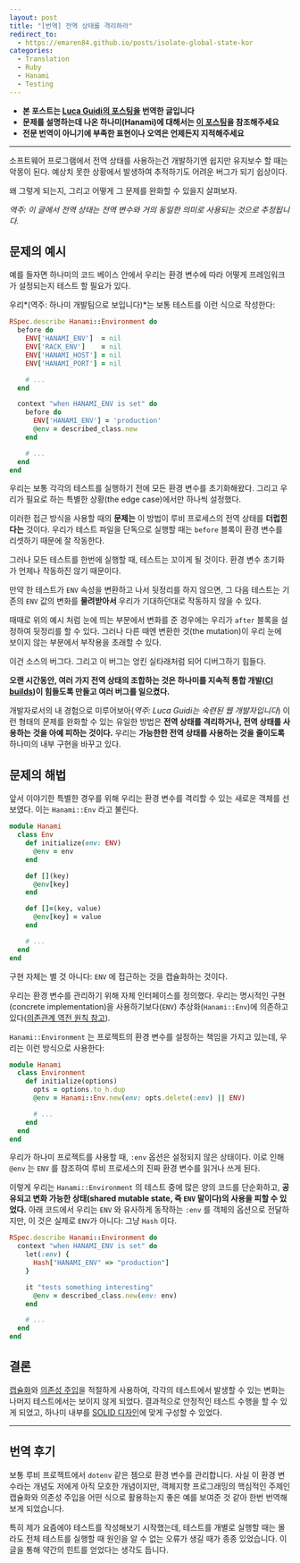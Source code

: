 ```yaml
---
layout: post
title: "[번역] 전역 상태를 격리하라"
redirect_to:
  - https://emaren84.github.io/posts/isolate-global-state-kor
categories:
  - Translation
  - Ruby
  - Hanami
  - Testing
---
```


- **본 포스트는 [Luca Guidi의 포스팅을](https://lucaguidi.com/2016/12/27/isolate-global-state.html) 번역한 글입니다**
- **문제를 설명하는데 나온 하나미(Hanami)에 대해서는 [이 포스팅](https://emaren84.github.io/blog/archivers/hanami-introduction)을 참조해주세요**
- **전문 번역이 아니기에 부족한 표현이나 오역은 언제든지 지적해주세요**

---

소프트웨어 프로그램에서 전역 상태를 사용하는건 개발하기엔 쉽지만 유지보수 할 때는 악몽이 된다. 예상치 못한 상황에서 발생하여 추적하기도 어려운 버그가 되기 쉽상이다.

왜 그렇게 되는지, 그리고 어떻게 그 문제를 완화할 수 있을지 살펴보자.

*역주: 이 글에서 전역 상태는 전역 변수와 거의 동일한 의미로 사용되는 것으로 추정됩니다.*



## 문제의 예시

예를 들자면 하나미의 코드 베이스 안에서 우리는 환경 변수에 따라 어떻게 프레임워크가 설정되는지 테스트 할 필요가 있다.

우리*(역주: 하나미 개발팀으로 보입니다)*는 보통 테스트를 이런 식으로 작성한다:

```ruby
RSpec.describe Hanami::Environment do
  before do
    ENV['HANAMI_ENV']  = nil
    ENV['RACK_ENV']    = nil
    ENV['HANAMI_HOST'] = nil
    ENV['HANAMI_PORT'] = nil

    # ...
  end

  context "when HANAMI_ENV is set" do
    before do
      ENV['HANAMI_ENV'] = 'production'
      @env = described_class.new
    end

    # ...
  end
end
```

우리는 보통 각각의 테스트를 실행하기 전에 모든 환경 변수를 초기화해왔다. 그리고 우리가 필요로 하는 특별한 상황(the edge case)에서만 하나씩 설정했다.

이러한 접근 방식을 사용할 때의 **문제는** 이 방법이 루비 프로세스의 전역 상태를 **더럽힌다는** 것이다. 우리가 테스트 파일을 단독으로 실행할 때는  `before` 블록이 환경 변수를 리셋하기 때문에 잘 작동한다.

그러나 모든 테스트를 한번에 실행할 때, 테스트는 꼬이게 될 것이다. 환경 변수 초기화가 언제나 작동하진 않기 때문이다.

만약 한 테스트가 `ENV` 속성을 변환하고 나서 뒷정리를 하지 않으면, 그 다음 테스트는 기존의 `ENV` 값의 변화를 **물려받아서** 우리가 기대하던대로 작동하지 않을 수 있다.

때때로 위의 예시 처럼 눈에 띄는 부분에서 변화를 준 경우에는 우리가 `after` 블록을 설정하여 뒷정리를 할 수 있다. 그러나 다른 때엔 변환한 것(the mutation)이 우리 눈에 보이지 않는 부분에서 부작용을 초래할 수 있다.

이건 소스의 버그다. 그리고 이 버그는 엉킨 실타래처럼 되어 디버그하기 힘들다.

**오랜 시간동안, 여러 가지 전역 상태의 조합하는 것은 하나미를 지속적 통합 개발([CI builds](https://ko.wikipedia.org/wiki/%EC%A7%80%EC%86%8D%EC%A0%81_%ED%86%B5%ED%95%A9))이 힘들도록 만들고 여러 버그를 일으켰다.**

개발자로서의 내 경험으로 미루어보아(*역주: Luca Guidi는 숙련된 웹 개발자입니다*) 이런 형태의 문제를 완화할 수 있는 유일한 방법은 **전역 상태를 격리하거나, 전역 상태를 사용하는 것을 아예 피하는 것이다.** 우리는 **가능한한 전역 상태를 사용하는 것을 줄이도록** 하나미의 내부 구현을 바꾸고 있다.



## 문제의 해법

앞서 이야기한 특별한 경우를 위해 우리는 환경 변수를 격리할 수 있는 새로운 객체를 선보였다. 이는 `Hanami::Env` 라고 불린다.

```ruby
module Hanami
  class Env
    def initialize(env: ENV)
      @env = env
    end

    def [](key)
      @env[key]
    end

    def []=(key, value)
      @env[key] = value
    end

    # ...
  end
end
```

구현 자체는 별 것 아니다: `ENV` 에 접근하는 것을 캡슐화하는 것이다.

우리는 환경 변수를 관리하기 위해 자체 인터페이스를 정의했다. 우리는 명시적인 구현(concrete implementation)을 사용하기보다(`ENV`) 추상화(`Hanami::Env`)에 의존하고 있다([의존관계 역전 원칙 참고](https://ko.wikipedia.org/wiki/%EC%9D%98%EC%A1%B4%EA%B4%80%EA%B3%84_%EC%97%AD%EC%A0%84_%EC%9B%90%EC%B9%99)). 

`Hanami::Environment` 는 프로젝트의 환경 변수를 설정하는 책임을 가지고 있는데, 우리는 이런 방식으로 사용한다:

```ruby
module Hanami
  class Environment
    def initialize(options)
      opts = options.to_h.dup
      @env = Hanami::Env.new(env: opts.delete(:env) || ENV)

      # ...
    end
  end
end
```

우리가 하나미 프로젝트를 사용할 때, `:env` 옵션은 설정되지 않은 상태이다. 이로 인해 `@env` 는 `ENV` 를 참조하여 루비 프로세스의 진짜 환경 변수를 읽거나 쓰게 된다.

이렇게 우리는 `Hanami::Environment` 의 테스트 중에 많은 양의 코드를 단순화하고, **공유되고 변화 가능한 상태(shared mutable state, 즉 `ENV` 말이다)의 사용을 피할 수 있었다.** 아래 코드에서 우리는 `ENV` 와 유사하게 동작하는 `:env` 를 객체의 옵션으로 전달하지만, 이 것은 실제로 `ENV`가 아니다: 그냥 `Hash` 이다.

```ruby
RSpec.describe Hanami::Environment do
  context "when HANAMI_ENV is set" do
    let(:env) {
      Hash["HANAMI_ENV" => "production"]
    }

    it "tests something interesting"
      @env = described_class.new(env: env)  
    end

    # ...
  end
end
```



## 결론

[캡슐화](https://ko.wikipedia.org/wiki/%EC%BA%A1%EC%8A%90%ED%99%94)와 [의존성 주입](http://solnic.eu/2013/12/17/the-world-needs-another-post-about-dependency-injection-in-ruby.html)을 적절하게 사용하여, 각각의 테스트에서 발생할 수 있는 변화는 나머지 테스트에서는 보이지 않게 되었다. 결과적으로 안정적인 테스트 수행을 할 수 있게 되었고, 하나미 내부를 [SOLID 디자인](https://ko.wikipedia.org/wiki/SOLID)에 맞게 구성할 수 있었다. 

---

## 번역 후기

보통 루비 프로젝트에서 `dotenv` 같은 젬으로 환경 변수를 관리합니다. 사실 이 환경 변수라는 개념도 저에게 아직 모호한 개념이지만, 객체지향 프로그래밍의 핵심적인 주제인 캡슐화와 의존성 주입을 어떤 식으로 활용하는지 좋은 예를 보여준 것 같아 한번 번역해보게 되었습니다.

특히 제가 요즘에야 테스트를 작성해보기 시작했는데, 테스트를 개별로 실행할 때는 몰라도 전체 테스트를 실행할 때 원인을 알 수 없는 오류가 생길 때가 종종 있었습니다. 이 글을 통해 약간의 힌트를 얻었다는 생각도 듭니다. 